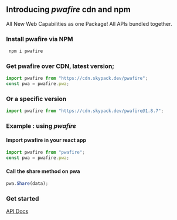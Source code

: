 ## Introducing _pwafire_ cdn and npm

All New Web Capabilities as one Package! All APIs bundled together.

### Install pwafire via NPM

```bash
 npm i pwafire
```

### Get pwafire over CDN, latest version;

```js
import pwafire from "https://cdn.skypack.dev/pwafire";
const pwa = pwafire.pwa;
```

### Or a specific version

```js
import pwafire from "https://cdn.skypack.dev/pwafire@1.8.7";
```

### Example : using _pwafire_

#### Import pwafire in your react app

```js
import pwafire from "pwafire";
const pwa = pwafire.pwa;
```

#### Call the share method on pwa

```js
pwa.Share(data);
```

### Get started

[API Docs](https://github.com/pwafire/pwafire/tree/master/packages/pwafire)
